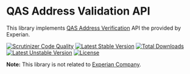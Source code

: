 # QAS Address Validation API

This library implements [QAS Address Verification](http://www.qas.co.uk/solutions/data-quality-software/data-capture/address-verification.htm) API the provided by Experian.

[![Scrutinizer Code Quality](https://scrutinizer-ci.com/g/actualys/qas-address-validation-api/badges/quality-score.png?b=master)](https://scrutinizer-ci.com/g/actualys/qas-address-validation-api/?branch=master) [![Latest Stable Version](https://poser.pugx.org/actualys/qas-address-validation-api/v/stable.svg)](https://packagist.org/packages/actualys/qas-address-validation-api) [![Total Downloads](https://poser.pugx.org/actualys/qas-address-validation-api/downloads.svg)](https://packagist.org/packages/actualys/qas-address-validation-api) [![Latest Unstable Version](https://poser.pugx.org/actualys/qas-address-validation-api/v/unstable.svg)](https://packagist.org/packages/actualys/qas-address-validation-api) [![License](https://poser.pugx.org/actualys/qas-address-validation-api/license.svg)](https://packagist.org/packages/actualys/qas-address-validation-api)

**Note:** This library is not related to [Experian Company](http://www.experian.co.uk/).
